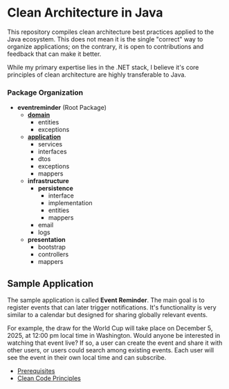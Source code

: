 # Clean Architecture in Java
This repository compiles clean architecture best practices applied to the Java ecosystem. 
This does not mean it is the single "correct" way to organize applications; on the contrary, it is open to contributions and feedback that can make it better. 

While my primary expertise lies in the .NET stack, I believe it's core principles of clean architecture are highly transferable to Java.

### Package Organization
*   **eventreminder** (Root Package)
    *   **[domain](src/main/java/com/kipuig/eventreminder/domain#readme)**
        *   entities
        *   exceptions
    *   **[application](src/main/java/com/kipuig/eventreminder/application#readme)**
        *   services
        *   interfaces
        *   dtos
        *   exceptions
        *   mappers
    *   **infrastructure**
        *   **persistence**
            *   interface
            *   implementation
            *   entities
            *   mappers
        *   email
        *   logs
    *   **presentation**
        *   bootstrap
        *   controllers
        *   mappers

## Sample Application
The sample application is called **Event Reminder**. The main goal is to register events that can later trigger notifications. 
It's functionality is very similar to a calendar but designed for sharing globally relevant events.

For example, the draw for the World Cup will take place on December 5, 2025, at 12:00 pm local time in Washington. 
Would anyone be interested in watching that event live? 
If so, a user can create the event and share it with other users, or users could search among existing events. 
Each user will see the event in their own local time and can subscribe.

*   [Prerequisites](prerequisites.md)
*   [Clean Code Principles](cleancode.md)
